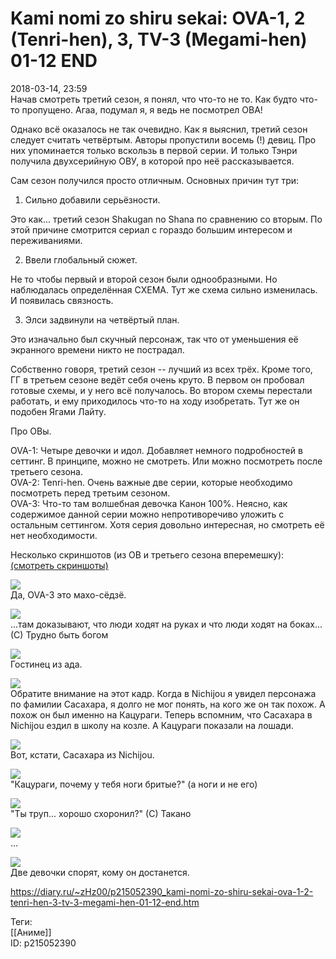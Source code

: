 Kami nomi zo shiru sekai: OVA-1, 2 (Tenri-hen), 3, TV-3 (Megami-hen) 01-12 END
===============================================================================

   
 2018-03-14, 23:59   
  Начав смотреть третий сезон, я понял, что что-то не то. Как будто что-то пропущено. Агаа, подумал я, я ведь не посмотрел ОВА!   
   
 Однако всё оказалось не так очевидно. Как я выяснил, третий сезон следует считать четвёртым. Авторы пропустили восемь (!) девиц. Про них упоминается только вскользь в первой серии. И только Тэнри получила двухсерийную ОВУ, в которой про неё рассказывается.   
   
 Сам сезон получился просто отличным. Основных причин тут три:   
 1. Сильно добавили серьёзности.   
   
 Это как... третий сезон Shakugan no Shana по сравнению со вторым. По этой причине смотрится сериал с гораздо большим интересом и переживаниями.   
   
 2. Ввели глобальный сюжет.   
   
 Не то чтобы первый и второй сезон были однообразными. Но наблюдалась определённая СХЕМА. Тут же схема сильно изменилась. И появилась связность.   
   
 3. Элси задвинули на четвёртый план.   
   
 Это изначально был скучный персонаж, так что от уменьшения её экранного времени никто не пострадал.   
   
 Собственно говоря, третий сезон -- лучший из всех трёх. Кроме того, ГГ в третьем сезоне ведёт себя очень круто. В первом он пробовал готовые схемы, и у него всё получалось. Во втором схемы перестали работать, и ему приходилось что-то на ходу изобретать. Тут же он подобен Ягами Лайту.   
   
 Про ОВы.   
   
 OVA-1: Четыре девочки и идол. Добавляет немного подробностей в сеттинг. В принципе, можно не смотреть. Или можно посмотреть после третьего сезона.   
 OVA-2: Tenri-hen. Очень важные две серии, которые необходимо посмотреть перед третьим сезоном.   
 OVA-3: Что-то там волшебная девочка Канон 100%. Неясно, как содержимое данной серии можно непротиворечиво уложить с остальным сеттингом. Хотя серия довольно интересная, но смотреть её нет необходимости.   
   
 Несколько скриншотов (из ОВ и третьего сезона вперемешку):   
  [(смотреть скриншоты)](https://zHz00.diary.ru/p215052390.htm?index=1#linkmore215052390m1)      
    
  [![](pics/Xtex571l.jpg)](https://i.imgur.com/Xtex571.jpg)    
 Да, OVA-3 это махо-сёдзё.   
   
  [![](pics/uhOtSu6l.jpg)](https://i.imgur.com/uhOtSu6.jpg)    
 ...там доказывают, что люди ходят на руках и что люди ходят на боках... (С) Трудно быть богом   
   
  [![](pics/qOZKWRWl.jpg)](https://i.imgur.com/qOZKWRW.jpg)    
 Гостинец из ада.   
   
  [![](pics/EkrInLJl.jpg)](https://i.imgur.com/EkrInLJ.jpg)    
 Обратите внимание на этот кадр. Когда в Nichijou я увидел персонажа по фамилии Сасахара, я долго не мог понять, на кого же он так похож. А похож он был именно на Кацураги. Теперь вспомним, что Сасахара в Nichijou ездил в школу на козле. А Кацураги показали на лошади.   
   
  [![](pics/WoaAqMNl.jpg)](https://i.imgur.com/WoaAqMN.jpg)    
 Вот, кстати, Сасахара из Nichijou.   
   
  [![](pics/3bIkgmtl.jpg)](https://i.imgur.com/3bIkgmt.jpg)    
 "Кацураги, почему у тебя ноги бритые?" (а ноги и не его)   
   
  [![](pics/XsYTjoal.jpg)](https://i.imgur.com/XsYTjoa.jpg)    
 "Ты труп... хорошо схоронил?" (С) Такано   
   
  [![](pics/SPE8tX9l.jpg)](https://i.imgur.com/SPE8tX9.jpg)    
 ...   
   
  [![](pics/rCMzw8bl.png)](https://i.imgur.com/rCMzw8b.png)    
 Две девочки спорят, кому он достанется.   
      
    
 <https://diary.ru/~zHz00/p215052390_kami-nomi-zo-shiru-sekai-ova-1-2-tenri-hen-3-tv-3-megami-hen-01-12-end.htm>   
   
 Теги:   
 [[Аниме]]   
 ID: p215052390